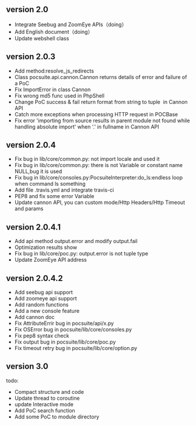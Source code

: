 
version 2.0
---------------
* Integrate Seebug and ZoomEye APIs（doing）
* Add English document（doing）
* Update webshell class


version 2.0.3
---------------
* Add method:resolve_js_redirects
* Class pocsuite.api.cannon.Cannon returns details of  error and failure of a PoC
* Fix ImportError in class Cannon
* Fix wrong md5 func used in PhpShell
* Change PoC success & fail return format from string to tuple  in Cannon API
* Catch more exceptions when processing HTTP request in POCBase
* Fix error 'importing from source results in parent module not found while handling absolute import' when '.' in fullname in Cannon API


version 2.0.4
---------------
* Fix bug in lib/core/common.py: not import locale and used it
* Fix bug in lib/core/common.py: there is not Variable or constant name NULL,bug it is used
* Fix bug in lib/core/consoles.py:PocsuiteInterpreter:do_ls:endless loop when command ls something
* Add file .travis.yml and integrate travis-ci
* PEP8 and fix some error Variable
* Update cannon API, you can custom mode/Http Headers/Http Timeout and params


version 2.0.4.1
---------------
* Add api method output.error and modify output.fail
* Optimization results show
* Fix bug in lib/core/poc.py: output.error is not tuple type
* Update ZoomEye API address


version 2.0.4.2
---------------
* Add seebug api support
* Add zoomeye api support
* Add random functions
* Add a new console feature
* Add cannon doc
* Fix AttributeErrir bug in pocsuite/api/x.py
* Fix OSError bug in pocsuite/lib/core/consoles.py
* Fix pep8 syntax check
* Fix output bug in pocsuite/lib/core/poc.py
* Fix timeout retry bug in pocsuite/lib/core/option.py


version 3.0
---------------

todo:
* Compact structure and code
* Update thread to coroutine
* update Interactive mode
* Add PoC search function
* Add some PoC to module directory
